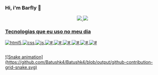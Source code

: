 ### Hi, i'm Barfly 👋

<!--
<div>
   <a href="https://instagram.com/drunken_0" target="_blank"><img src="https://img.shields.io/badge/-Instagram-%23E4405F?style=for-the-badge&logo=instagram&logoColor=white" target="_blank"></a>
  <a href = "mailto:oseias.laborda@gmail.com"><img src="https://img.shields.io/badge/-Gmail-%23333?style=for-the-badge&logo=gmail&logoColor=white" target="_blank"></a>
</div> <br>
-->

<div align="center">
  <a href="https://github.com/Batushk4">
  <img height="180em" src="https://github-readme-stats.vercel.app/api?username=Batushk4&show_icons=true&theme=dracula&include_all_commits=true&count_private=true"/>
  <img height="180em" src="https://github-readme-stats.vercel.app/api/top-langs/?username=Batushk4&layout=compact&langs_count=7&theme=dracula"/>
</div>
  
### Tecnologias que eu uso no meu dia

<div style="display: inline_block">
  <img align="center" alt="html5" src="https://img.shields.io/badge/HTML5-E34F26?style=for-the-badge&logo=html5&logoColor=white" />
  <img align="center" alt="css" src="https://img.shields.io/badge/CSS3-1572B6?style=for-the-badge&logo=css3&logoColor=white" />
  <img align="center" alt="js" src="https://img.shields.io/badge/JavaScript-323330?style=for-the-badge&logo=javascript&logoColor=F7DF1E" />
 <img align="center" alt="#" src="https://img.shields.io/badge/Git-E34F26?style=for-the-badge&logo=git&logoColor=white" />
   <img align="center" alt="#" src="https://img.shields.io/badge/GitHub-100000?style=for-the-badge&logo=github&logoColor=white" />
   <img align="center" alt="#" src="https://img.shields.io/badge/Linux-FCC624?style=for-the-badge&logo=linux&logoColor=black" />
   <img align="center" alt="#" src="https://img.shields.io/badge/Linux_Mint-87CF3E?style=for-the-badge&logo=linux-mint&logoColor=white" />
    
  
   <img align="center" alt="#" src="https://img.shields.io/badge/Visual_Studio_Code-0078D4?style=for-the-badge&logo=visual%20studio%20code&logoColor=white" />
   <img align="center" alt="#" src="https://img.shields.io/badge/prettier-1A2C34?style=for-the-badge&logo=prettier&logoColor=F7BA3E" />
   
   <!-- 
 
 
 
  
  <img align="center" alt="#" src="https://img.shields.io/badge/VIM-%2311AB00.svg?&style=for-the-badge&logo=vim&logoColor=white" /> 
   
 <img align="center" alt="#" src="https://img.shields.io/badge/NeoVim-%2357A143.svg?&style=for-the-badge&logo=neovim&logoColor=white" />
   
   
  <img align="center" alt="#" src="https://img.shields.io/badge/eslint-3A33D1?style=for-the-badge&logo=eslint&logoColor=white" />
    -->
   
  
<!--   <img align="center" alt="ts" src="https://img.shields.io/badge/TypeScript-007ACC?style=for-the-badge&logo=typescript&logoColor=white" />
  <img align="center" alt="react" src="https://img.shields.io/badge/React-20232A?style=for-the-badge&logo=react&logoColor=61DAFB" />
<img align="center" alt="#" src="https://img.shields.io/badge/manjaro-35BF5C?style=for-the-badge&logo=manjaro&logoColor=white" />
  <img align="center" alt="nodejs" src="https://img.shields.io/badge/Node.js-43853D?style=for-the-badge&logo=node.js&logoColor=white" /> -->
</div>
 

   ##
 <!-- --->
   
<div> 
  ![Snake animation](https://github.com/Batushk4/Batushk4/blob/output/github-contribution-grid-snake.svg) 
</div>


<!--
**Batushk4/Batushk4** is a ✨ _special_ ✨ repository because its `README.md` (this file) appears on your GitHub profile.

Here are some ideas to get you started:

- 🔭 I’m currently working on ...
- 🌱 I’m currently learning ...
- 👯 I’m looking to collaborate on ...
- 🤔 I’m looking for help with ...
- 💬 Ask me about ...
- 📫 How to reach me: ...
- 😄 Pronouns: ...
- ⚡ Fun fact: ...
-->
